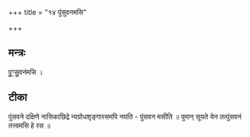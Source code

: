 +++
title = "१४ पुंसुवनमसि"

+++
## मन्त्रः

पु॒ꣳ॒सु॒वन॑मसि ।  

## टीका
पुंसवने दक्षिणे नासिकाछिद्रे न्यग्रोधशृङ्गारसमपि नयति - पुंसवन मसीति ॥ पुमान् सूयते येन तत्पुंसवनं तत्त्वमसि हे रस ॥

